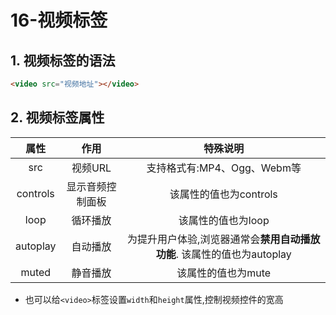 # 16-视频标签

## 1. 视频标签的语法

```html
<video src="视频地址"></video>
```

## 2. 视频标签属性

|    属性    |    作用    |                    特殊说明                     |
|:--------:|:--------:|:-------------------------------------------:|
|   src    |  视频URL   |             支持格式有:MP4、Ogg、Webm等             |
| controls | 显示音频控制面板 |               该属性的值也为controls               |
|   loop   |   循环播放   |                 该属性的值也为loop                 |
| autoplay |   自动播放   | 为提升用户体验,浏览器通常会**禁用自动播放功能**. 该属性的值也为autoplay |
|  muted   |   静音播放   |                 该属性的值也为mute                 |

- 也可以给`<video>`标签设置`width`和`height`属性,控制视频控件的宽高